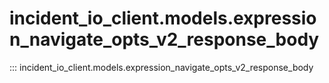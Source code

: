 # incident_io_client.models.expression_navigate_opts_v2_response_body

::: incident_io_client.models.expression_navigate_opts_v2_response_body